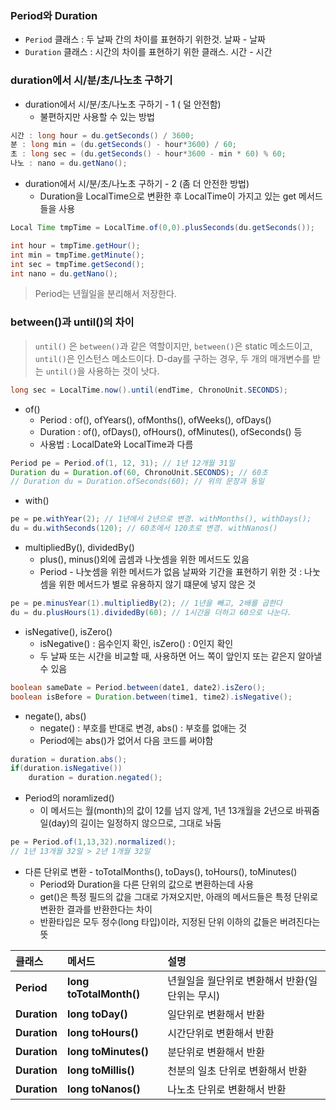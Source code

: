 ### Period와 Duration

* `Period` 클래스 : 두 날짜 간의 차이를 표현하기 위한것. 날짜 - 날짜
* `Duration` 클래스 : 시간의 차이를 표현하기 위한 클래스. 시간 - 시간 







### duration에서 시/분/초/나노초 구하기 



- duration에서 시/분/초/나노초 구하기 - 1 ( 덜 안전함)
  - 불편하지만 사용할 수 있는 방법

```java
시간 : long hour = du.getSeconds() / 3600;
분 : long min = (du.getSeconds() - hour*3600) / 60;
초 : long sec = (du.getSeconds() - hour*3600 - min * 60) % 60;
나노 : nano = du.getNano();
```

- duration에서 시/분/초/나노초 구하기 - 2 (좀 더 안전한 방법)
  - Duration을 LocalTime으로 변환한 후 LocalTime이 가지고 있는 get 메서드들을 사용

```java
Local Time tmpTime = LocalTime.of(0,0).plusSeconds(du.getSeconds());

int hour = tmpTime.getHour();
int min = tmpTime.getMinute();
int sec = tmpTime.getSecond();
int nano = du.getNano();
```



> Period는 년월일을 분리해서 저장한다.

### between()과 until()의 차이

> `until()` 은 `between()`과 같은 역할이지만,
> `between()`은 static 메소드이고, `until()`은 인스턴스 메소드이다.
> D-day를 구하는 경우, 두 개의 매개변수를 받는 `until()`을 사용하는 것이 낫다.

   


```java
long sec = LocalTime.now().until(endTime, ChronoUnit.SECONDS);
```

  


- of()
  - Period : of(), ofYears(), ofMonths(), ofWeeks(), ofDays()
  - Duration : of(), ofDays(), ofHours(), ofMinutes(), ofSeconds() 등
  - 사용법 : LocalDate와 LocalTime과 다름

```java
Period pe = Period.of(1, 12, 31); // 1년 12개월 31일
Duration du = Duration.of(60, ChronoUnit.SECONDS); // 60초
// Duration du = Duration.ofSeconds(60); // 위의 문장과 동일
```

- with()

```java
pe = pe.withYear(2); // 1년에서 2년으로 변경. withMonths(), withDays();
du = du.withSeconds(120); // 60초에서 120초로 변경. withNanos()
```

- multipliedBy(), dividedBy()
  - plus(), minus()외에 곱셈과 나눗셈을 위한 메서드도 있음
  - Period - 나눗셈을 위한 메서드가 없음
    날짜와 기간을 표현하기 위한 것 : 나눗셈을 위한 메서드가 별로 유용하지 않기 떄문에 넣지 않은 것

```java
pe = pe.minusYear(1).multipliedBy(2); // 1년을 빼고, 2배를 곱한다
du = du.plusHours(1).dividedBy(60); // 1시간을 더하고 60으로 나눈다.
```

- isNegative(), isZero()
  - isNegative() : 음수인지 확인, isZero() : 0인지 확인
  - 두 날짜 또는 시간을 비교할 때, 사용하면 어느 쪽이 앞인지 또는 같은지 알아낼 수 있음

```java
boolean sameDate = Period.between(date1, date2).isZero();
boolean isBefore = Duration.between(time1, time2).isNegative();
```

- negate(), abs()
  - negate() : 부호를 반대로 변경, abs() : 부호를 없애는 것
  - Period에는 abs()가 없어서 다음 코드를 써야함

```java
duration = duration.abs();
if(duration.isNegative())
    duration = duration.negated();
```

- Period의 noramlized()
  - 이 메서드는 월(month)의 값이 12를 넘지 않게, 1년 13개월을 2년으로 바꿔줌
    일(day)의 길이는 일정하지 않으므로, 그대로 놔둠

```java
pe = Period.of(1,13,32).normalized();
// 1년 13개월 32일 > 2년 1개월 32일
```

- 다른 단위로 변환 - toTotalMonths(), toDays(), toHours(), toMinutes()
  - Period와 Duration을 다른 단위의 값으로 변환하는데 사용
  - get()은 특정 필드의 값을 그대로 가져오지만, 아래의 메서드들은 특정 단위로 변환한 결과를 반환한다는 차이
  - 반환타입은 모두 정수(long 타입)이라, 지정된 단위 이하의 값들은 버려진다는 뜻

| 클래스       | 메서드                  | 설명                                            |
| :----------- | :---------------------- | :---------------------------------------------- |
| **Period**   | **long toTotalMonth()** | 년월일을 월단위로 변환해서 반환(일 단위는 무시) |
| **Duration** | **long toDay()**        | 일단위로 변환해서 반환                          |
| **Duration** | **long toHours()**      | 시간단위로 변환해서 반환                        |
| **Duration** | **long toMinutes()**    | 분단위로 변환해서 반환                          |
| **Duration** | **long toMillis()**     | 천분의 일초 단위로 변환해서 반환                |
| **Duration** | **long toNanos()**      | 나노초 단위로 변환해서 반환                     |

